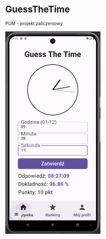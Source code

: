 # GuessTheTime
PUM - projekt zaliczeniowy  
<br>
<img src="zrzut-ekranu.png" width="300" height="auto">
